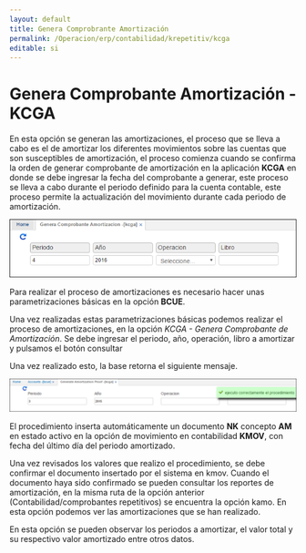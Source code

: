 ```yaml
---
layout: default
title: Genera Comprobrante Amortización
permalink: /Operacion/erp/contabilidad/krepetitiv/kcga
editable: si
---
```


# Genera Comprobante Amortización - KCGA

En esta opción se generan las amortizaciones, el proceso que se lleva a cabo es el de amortizar los diferentes movimientos sobre las cuentas que son susceptibles de amortización, el proceso comienza cuando se confirma  la orden de generar comprobante de amortización en la aplicación **KCGA** en donde se debe ingresar la fecha del comprobante a generar, este proceso se lleva a cabo durante el periodo definido para la cuenta contable, este proceso permite la actualización del movimiento durante  cada periodo de amortización.

![](KCGA1.png)

Para realizar el proceso de amortizaciones es necesario hacer unas parametrizaciones básicas en la opción **BCUE**.  

Una vez realizadas estas parametrizaciones básicas podemos realizar el proceso de amortizaciones, en la opción _KCGA - Genera Comprobante de Amortización_. Se debe ingresar el periodo, año, operación, libro a amortizar y pulsamos el botón consultar

Una vez realizado esto, la base retorna el siguiente mensaje.

![](KCGA2.png)

El procedimiento inserta automáticamente un documento **NK** concepto **AM** en estado activo en la opción de movimiento en contabilidad **KMOV**, con fecha del último día del periodo amortizado.  

Una vez revisados los valores que realizo el procedimiento, se debe confirmar el documento insertado por el sistema en kmov. Cuando el documento haya sido confirmado se pueden consultar los reportes de amortización, en la misma ruta de la opción anterior (Contabilidad/comprobantes repetitivos) se encuentra la opción kamo. En esta opción podemos ver las amortizaciones que se han realizado.  

En esta opción se pueden observar los periodos a amortizar, el valor total y su respectivo valor amortizado entre otros datos.  






